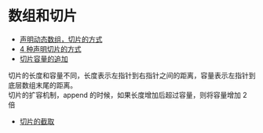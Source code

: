 # 数组和切片

- [声明动态数组，切片的方式](./slice.go)
- [4 种声明切片的方式](./slice1.go)
- [切片容量的追加](./slice2.go)

切片的长度和容量不同，长度表示左指针到右指针之间的距离，容量表示左指针到底层数组末尾的距离。  
切片的扩容机制，append 的时候，如果长度增加后超过容量，则将容量增加 2 倍

- [切片的截取](./slice3.go)